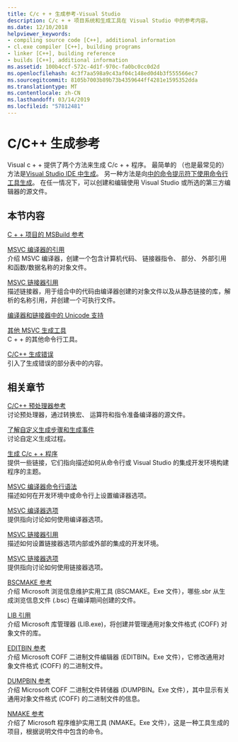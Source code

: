 ```yaml
---
title: C/c + + 生成参考-Visual Studio
description: C/c + + 项目系统和生成工具在 Visual Studio 中的参考内容。
ms.date: 12/10/2018
helpviewer_keywords:
- compiling source code [C++], additional information
- cl.exe compiler [C++], building programs
- linker [C++], building reference
- builds [C++], additional information
ms.assetid: 100b4ccf-572c-4d1f-970c-fa0bc0cc0d2d
ms.openlocfilehash: 4c3f7aa598a9c43af04c148ed0d4b3f555566ec7
ms.sourcegitcommit: 8105b7003b89b73b4359644ff4281e1595352dda
ms.translationtype: MT
ms.contentlocale: zh-CN
ms.lasthandoff: 03/14/2019
ms.locfileid: "57812481"
---
```

# <a name="cc-building-reference"></a>C/C++ 生成参考

Visual c + + 提供了两个方法来生成 C/c + + 程序。 最简单的 （也是最常见的） 方法是[Visual Studio IDE 中生成](../creating-and-managing-visual-cpp-projects.md)。 另一种方法是向[中的命令提示符下使用命令行工具生成](../building-on-the-command-line.md)。 在任一情况下，可以创建和编辑使用 Visual Studio 或所选的第三方编辑器的源文件。

## <a name="in-this-section"></a>本节内容

[C + + 项目的 MSBuild 参考](msbuild-visual-cpp-overview.md)

[MSVC 编译器的引用](compiling-a-c-cpp-program.md)<br/>
介绍 MSVC 编译器，创建一个包含计算机代码、 链接器指令、 部分、 外部引用和函数/数据名称的对象文件。

[MSVC 链接器引用](linking.md)<br/>
描述链接器，用于组合中的代码由编译器创建的对象文件以及从静态链接的库，解析的名称引用，并创建一个可执行文件。

[编译器和链接器中的 Unicode 支持](unicode-support-in-the-compiler-and-linker.md)

[其他 MSVC 生成工具](c-cpp-build-tools.md)<br/>
C + + 的其他命令行工具。

[C/C++ 生成错误](../../error-messages/compiler-errors-1/c-cpp-build-errors.md)<br/>
引入了生成错误的部分表中的内容。

## <a name="related-sections"></a>相关章节

[C/C++ 预处理器参考](../../preprocessor/c-cpp-preprocessor-reference.md)<br/>
讨论预处理器，通过转换宏、 运算符和指令准备编译器的源文件。

[了解自定义生成步骤和生成事件](../understanding-custom-build-steps-and-build-events.md)<br/>
讨论自定义生成过程。

[生成 C/c + + 程序](../projects-and-build-systems-cpp.md)<br/>
提供一些链接，它们指向描述如何从命令行或 Visual Studio 的集成开发环境构建程序的主题。

[MSVC 编译器命令行语法](compiler-command-line-syntax.md)<br/>
描述如何在开发环境中或命令行上设置编译器选项。

[MSVC 编译器选项](compiler-options.md)<br/>
提供指向讨论如何使用编译器选项。

[MSVC 链接器引用](linking.md)<br/>
描述如何设置链接器选项内部或外部的集成的开发环境。

[MSVC 链接器选项](linker-options.md)<br/>
提供指向讨论如何使用链接器选项。

[BSCMAKE 参考](bscmake-reference.md)<br/>
介绍 Microsoft 浏览信息维护实用工具 (BSCMAKE。Exe 文件），哪些.sbr 从生成浏览信息文件 (.bsc) 在编译期间创建的文件。

[LIB 引用](lib-reference.md)<br/>
介绍 Microsoft 库管理器 (LIB.exe)，将创建并管理通用对象文件格式 (COFF) 对象文件的库。

[EDITBIN 参考](editbin-reference.md)<br/>
介绍 Microsoft COFF 二进制文件编辑器 (EDITBIN。Exe 文件），它修改通用对象文件格式 (COFF) 的二进制文件。

[DUMPBIN 参考](dumpbin-reference.md)<br/>
介绍 Microsoft COFF 二进制文件转储器 (DUMPBIN。Exe 文件），其中显示有关通用对象文件格式 (COFF) 的二进制文件的信息。

[NMAKE 参考](nmake-reference.md)<br/>
介绍了 Microsoft 程序维护实用工具 (NMAKE。Exe 文件），这是一种工具生成的项目，根据说明文件中包含的命令。
